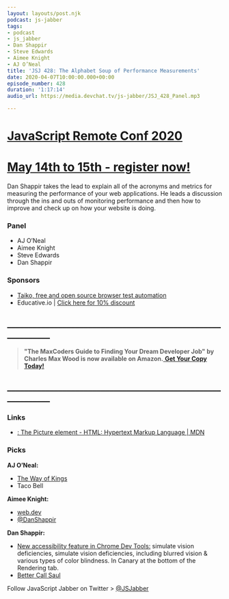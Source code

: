 ```yaml
---
layout: layouts/post.njk
podcast: js-jabber
tags:
- podcast
- js_jabber
- Dan Shappir
- Steve Edwards
- Aimee Knight
- AJ O’Neal
title: 'JSJ 428: The Alphabet Soup of Performance Measurements'
date: 2020-04-07T10:00:00.000+00:00
episode_number: 428
duration: '1:17:14'
audio_url: https://media.devchat.tv/js-jabber/JSJ_428_Panel.mp3

---
```

# [JavaScript Remote Conf 2020](https://devchat.tv/conferences/javascript-remote-2020/ "JavaScript Remote Conf 2020")

# [May 14th to 15th - register now!](https://devchat.tv/conferences/javascript-remote-2020/ "JavaScript Remote Conf 2020")

Dan Shappir takes the lead to explain all of the acronyms and metrics for measuring the performance of your web applications. He leads a discussion through the ins and outs of monitoring performance and then how to improve and check up on how your website is doing.

### **Panel**

* AJ O’Neal
* Aimee Knight
* Steve Edwards
* Dan Shappir

### **Sponsors**

* [Taiko, free and open source browser test automation](https://taiko.dev/)
* Educative.io | [Click here for 10% discount](https://www.educative.io/?siteCoupon=js-jabber-10&utm_source=podcast&utm_medium=sponsor&utm_campaign=jabber)

## **____________________________________________________________**

> **"The MaxCoders Guide to Finding Your Dream Developer Job" by Charles Max Wood is now available on Amazon.**[ **Get Your Copy Today!**](https://www.amazon.com/gp/product/B081MBL5C9/ref=as_li_ss_tl?ie=UTF8&linkCode=sl1&tag=devchattv-20&linkId=9d61363241636e2546ef46abba198746&language=en_US)

## **____________________________________________________________**

### **Links**

* [<picture>: The Picture element - HTML: Hypertext Markup Language | MDN](https://developer.mozilla.org/en-US/docs/Web/HTML/Element/picture)

### **Picks**

**AJ O’Neal:**

* [The Way of Kings](https://amzn.to/38KgxiU)
* Taco Bell

**Aimee Knight:**

* [web.dev](https://web.dev/)
* [@DanShappir](https://twitter.com/DanShappir?ref_src=twsrc%5Egoogle%7Ctwcamp%5Eserp%7Ctwgr%5Eauthor)

**Dan Shappir:**

* [New accessibility feature in Chrome Dev Tools:](https://developers.google.com/web/updates/2020/03/devtools) simulate vision deficiencies, simulate vision deficiencies, including blurred vision & various types of color blindness. In Canary at the bottom of the Rendering tab.
* [Better Call Saul](https://www.amc.com/shows/better-call-saul)

Follow JavaScript Jabber on Twitter > [@JSJabber](https://twitter.com/JSJabber)
